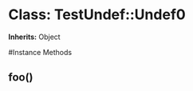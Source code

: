 # Class: TestUndef::Undef0
**Inherits:** Object
    




#Instance Methods
## foo() [](#method-i-foo)

